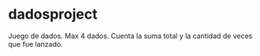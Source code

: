 # dadosproject
Juego de dados. Max 4 dados. Cuenta la suma total y la cantidad de veces que fue lanzado.
